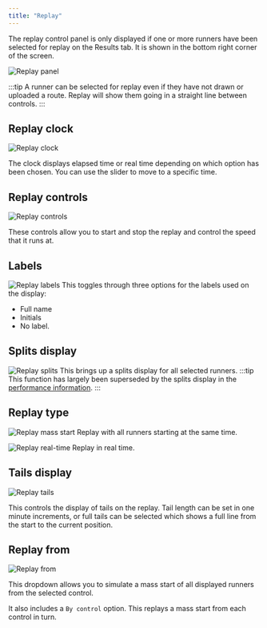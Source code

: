 ```yaml
---
title: "Replay"
---
```


The replay control panel is only displayed if one or more runners have been selected for replay on the Results tab. It is shown in the bottom right corner of the screen.

![Replay panel](/img/replay-panel.png)

:::tip
A runner can be selected for replay even if they have not drawn or uploaded a route. Replay will show them going in a straight line between controls.
:::

## Replay clock
![Replay clock](/img/replay-clock.png)

The clock displays elapsed time or real time depending on which option has been chosen. You can use the slider to move to a specific time. 

## Replay controls
![Replay controls](/img/replay-controls.png)

These controls allow you to start and stop the replay and control the speed that it runs at.

## Labels
![Replay labels](/img/replay-labels.png)
This toggles through three options for the labels used on the display:
- Full name
- Initials
- No label.

## Splits display
![Replay splits](/img/replay-splits.png)
This brings up a splits display for all selected runners.
:::tip
This function has largely been superseded by the splits display in the [performance information](/docs/user-guide/analysis-options#performance-analysis).
:::

## Replay type
![Replay mass start](/img/replay-mass-start.png)
Replay with all runners starting at the same time.

![Replay real-time](/img/replay-real-time.png)
Replay in real time.

## Tails display
![Replay tails](/img/replay-tails.png)

This controls the display of tails on the replay. Tail length can be set in one minute increments, or full tails can be selected which shows a full line from the start to the current position.

## Replay from
![Replay from](/img/replay-from.png)

This dropdown allows you to simulate a mass start of all displayed runners from the selected control.

It also includes a `By control` option. This replays a mass start from each control in turn.

